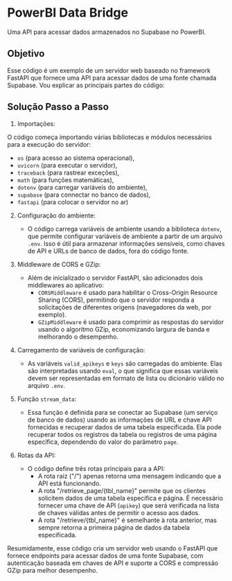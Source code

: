 # PowerBI Data Bridge

Uma API para acessar dados armazenados no Supabase no PowerBI.

## Objetivo

Esse código é um exemplo de um servidor web baseado no framework FastAPI que fornece uma API para acessar dados de uma fonte chamada Supabase. Vou explicar as principais partes do código:

## Solução Passo a Passo

1. Importações:

O código começa importando várias bibliotecas e módulos necessários para a execução do servidor: 
  - `os` (para acesso ao sistema operacional), 
  - `uvicorn` (para executar o servidor), 
  - `traceback` (para rastrear exceções), 
  - `math` (para funções matemáticas),
  - `dotenv` (para carregar variáveis do ambiente),
  - `supabase` (para connectar no banco de dados),
  - `fastapi` (para colocar o servidor no ar)


2. Configuração do ambiente:
   - O código carrega variáveis de ambiente usando a biblioteca `dotenv`, que permite configurar variáveis de ambiente a partir de um arquivo `.env`. Isso é útil para armazenar informações sensíveis, como chaves de API e URLs de banco de dados, fora do código fonte.


3. Middleware de CORS e GZip:
   - Além de inicializado o servidor FastAPI, são adicionados dois middlewares ao aplicativo:
     - `CORSMiddleware` é usado para habilitar o Cross-Origin Resource Sharing (CORS), permitindo que o servidor responda a solicitações de diferentes origens (navegadores da web, por exemplo).
     - `GZipMiddleware` é usado para comprimir as respostas do servidor usando o algoritmo GZip, economizando largura de banda e melhorando o desempenho.

4. Carregamento de variáveis de configuração:
   - As variáveis `valid_apikeys` e `keys` são carregadas do ambiente. Elas são interpretadas usando `eval`, o que significa que essas variáveis devem ser representadas em formato de lista ou dicionário válido no arquivo `.env`.

5. Função `stream_data`:
   - Essa função é definida para se conectar ao Supabase (um serviço de banco de dados) usando as informações de URL e chave API fornecidas e recuperar dados de uma tabela especificada. Ela pode recuperar todos os registros da tabela ou registros de uma página específica, dependendo do valor do parâmetro `page`.

6. Rotas da API:
   - O código define três rotas principais para a API:
     - A rota raiz ("/") apenas retorna uma mensagem indicando que a API está funcionando.
     - A rota "/retrieve_page/{tbl_name}" permite que os clientes solicitem dados de uma tabela específica e página. É necessário fornecer uma chave de API (`apikey`) que será verificada na lista de chaves válidas antes de permitir o acesso aos dados.
     - A rota "/retrieve/{tbl_name}" é semelhante à rota anterior, mas sempre retorna a primeira página de dados da tabela especificada.


Resumidamente, esse código cria um servidor web usando o FastAPI que fornece endpoints para acessar dados de uma fonte Supabase, com autenticação baseada em chaves de API e suporte a CORS e compressão GZip para melhor desempenho.
